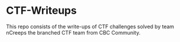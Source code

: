 # CTF-Writeups

This repo consists of the write-ups of CTF challenges solved by team nCreeps the branched CTF team from CBC Community.
